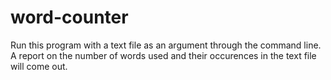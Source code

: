 # word-counter

Run this program with a text file as an argument through the command line.
A report on the number of words used and their occurences in the text file will come out.
